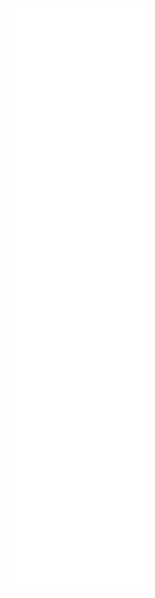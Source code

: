 ![Metrics](https://github.com/Abstract-Programming/Abstract-Programming/blob/main/github-metrics.svg)
